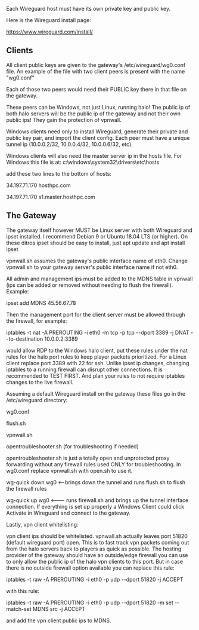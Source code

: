 Each Wireguard host must have its own private key and public key.

Here is the Wireguard install page:

https://www.wireguard.com/install/


## Clients

All client public keys are given to the gateway's /etc/wireguard/wg0.conf file. An example of the file with two client peers is present with the name "wg0.conf"

Each of those two peers would need their PUBLIC key there in that file on the gateway.

These peers can be Windows, not just Linux, running halo! The public ip of both halo servers will be the public ip of the gateway and not their own public ips! They gain the protection of vpnwall.

Windows clients need only to install Wireguard, generate their private and public key pair, and import the client config. Each peer must have a unique tunnel ip (10.0.0.2/32, 10.0.0.4/32, 10.0.0.6/32, etc).

Windows clients will also need the master server ip in the hosts file. For Windows this file is at:
c:\windows\system32\drivers\etc\hosts

add these two lines to the bottom of hosts:

34.197.71.170 hosthpc.com

34.197.71.170 s1.master.hosthpc.com


## The Gateway

The gateway itself however MUST be Linux server with both Wireguard and ipset installed. I recommend Debian 9 or Ubuntu 18.04 LTS (or higher). On these ditros ipset should be easy to install, just apt update and apt install ipset

vpnwall.sh assumes the gateway's public interface name of eth0. Change vpnwall.sh to your gateway server's public interface name if not eth0.

All admin and management ips must be added to the MDNS table in vpnwall (ips can be added or removed without needing to flush the firewall). Example:

ipset add MDNS 45.56.67.78

Then the management port for the client server must be allowed through the firewall, for example:

iptables -t nat -A PREROUTING -i eth0 -m tcp -p tcp --dport 3389 -j DNAT --to-destination 10.0.0.2:3389

would allow RDP to the Windows halo client, put these rules under the nat rules for the halo port rules to keep player packets prioritized. For a Linux client replace port 3389 with 22 for ssh. Unlike ipset ip changes, changing iptables to a running firewall can disrupt other connections. It is recommended to TEST FIRST. And plan your rules to not require iptables changes to the live firewall.

Assuming a default Wireguard install on the gateway these files go in the /etc/wireguard directory:


wg0.conf 

flush.sh 

vpnwall.sh 

opentroubleshooter.sh (for troubleshooting if needed)

opentroubleshooter.sh is just a totally open and unprotected proxy forwarding without any firewall rules used ONLY for troubleshooting. In wg0.conf replace vpnwall.sh with open.sh to use it.

wg-quick down wg0 <--brings down the tunnel and runs flush.sh to flush the firewall rules 

wg-quick up wg0 <--- runs firewall.sh and brings up the tunnel interface connection. If everything is set up properly a Windows Client could click Activate in Wireguard and connect to the gateway.

Lastly, vpn client whitelisting:

vpn client ips should be whitelisted. vpnwall.sh actually leaves port 51820 (default wireguard port) open. This is to fast track vpn packets coming out from the halo servers back to players as quick as possible. The hosting provider of the gateway should have an outside/edge firewall you can use to only allow the public ip of the halo vpn clients to this port. But in case there is no outside firewall option available you can replace this rule:

iptables -t raw -A PREROUTING -i eth0 -p udp --dport 51820 -j ACCEPT

with this rule:

iptables -t raw -A PREROUTING -i eth0 -p udp --dport 51820 -m set --match-set MDNS src -j ACCEPT

and add the vpn client public ips to MDNS.
